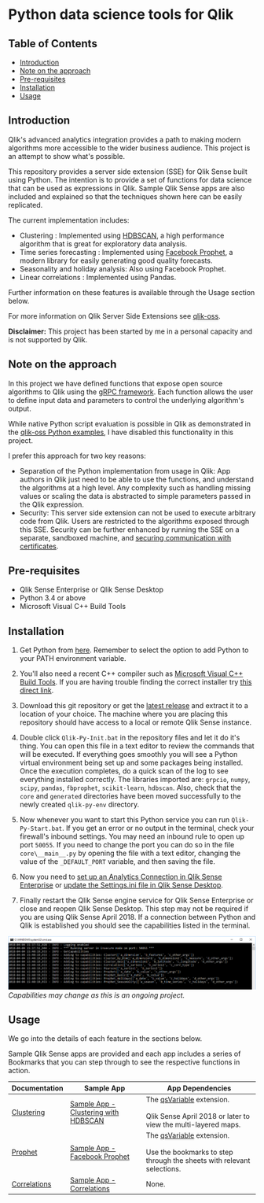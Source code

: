 # Python data science tools for Qlik

## Table of Contents

- [Introduction](https://github.com/nabeel-qlik/qlik-py-tools/tree/master/docs#introduction)
- [Note on the approach](https://github.com/nabeel-qlik/qlik-py-tools/tree/master/docs#note-on-the-approach)
- [Pre-requisites](https://github.com/nabeel-qlik/qlik-py-tools/tree/master/docs#pre-requisites)
- [Installation](https://github.com/nabeel-qlik/qlik-py-tools/tree/master/docs#installation)
- [Usage](https://github.com/nabeel-qlik/qlik-py-tools/tree/master/docs#usage)


## Introduction
Qlik's advanced analytics integration provides a path to making modern algorithms more accessible to the wider business audience. This project is an attempt to show what's possible.

This repository provides a server side extension (SSE) for Qlik Sense built using Python. The intention is to provide a set of functions for data science that can be used as expressions in Qlik. Sample Qlik Sense apps are also included and explained so that the techniques shown here can be easily replicated.

The current implementation includes:

- Clustering : Implemented using [HDBSCAN](https://hdbscan.readthedocs.io/en/latest/comparing_clustering_algorithms.html), a high performance algorithm that is great for exploratory data analysis.  
- Time series forecasting : Implemented using [Facebook Prophet](https://research.fb.com/prophet-forecasting-at-scale/), a modern library for easily generating good quality forecasts.
- Seasonality and holiday analysis: Also using Facebook Prophet.
- Linear correlations : Implemented using Pandas.

Further information on these features is available through the Usage section below.

For more information on Qlik Server Side Extensions see [qlik-oss](https://github.com/qlik-oss/server-side-extension).

**Disclaimer:** This project has been started by me in a personal capacity and is not supported by Qlik. 


## Note on the approach
In this project we have defined functions that expose open source algorithms to Qlik using the [gRPC framework](http://www.grpc.io/). Each function allows the user to define input data and parameters to control the underlying algorithm's output. 

While native Python script evaluation is possible in Qlik as demonstrated in the [qlik-oss Python examples](https://github.com/qlik-oss/server-side-extension/blob/master/examples/python/GetStarted.md), I have disabled this functionality in this project. 

I prefer this approach for two key reasons:
- Separation of the Python implementation from usage in Qlik: App authors in Qlik just need to be able to use the functions, and understand the algorithms at a high level. Any complexity such as handling missing values or scaling the data is abstracted to simple parameters passed in the Qlik expression.
- Security: This server side extension can not be used to execute arbitrary code from Qlik. Users are restricted to the algorithms exposed through this SSE. Security can be further enhanced by running the SSE on a separate, sandboxed machine, and [securing communication with certificates](https://github.com/qlik-oss/server-side-extension/blob/master/generate_certs_guide/README.md).


## Pre-requisites

- Qlik Sense Enterprise or Qlik Sense Desktop
- Python 3.4 or above
- Microsoft Visual C++ Build Tools


## Installation

1. Get Python from [here](https://www.python.org/downloads/). Remember to select the option to add Python to your PATH environment variable.

2. You'll also need a recent C++ compiler such as [Microsoft Visual C++ Build Tools](http://landinghub.visualstudio.com/visual-cpp-build-tools). If you are having trouble finding the correct installer try [this direct link](https://www.visualstudio.com/thank-you-downloading-visual-studio/?sku=BuildTools&rel=15).

3. Download this git repository or get the [latest release](https://github.com/nabeel-qlik/qlik-py-tools/releases) and extract it to a location of your choice. The machine where you are placing this repository should have access to a local or remote Qlik Sense instance.

4. Double click `Qlik-Py-Init.bat` in the repository files and let it do it's thing. You can open this file in a text editor to review the commands that will be executed. If everything goes smoothly you will see a Python virtual environment being set up and some packages being installed. Once the execution completes, do a quick scan of the log to see everything installed correctly. The libraries imported are: `grpcio`, `numpy`, `scipy`, `pandas`, `fbprophet`, `scikit-learn`, `hdbscan`. Also, check that the `core` and `generated` directories have been moved successfully to the newly created `qlik-py-env` directory.

5. Now whenever you want to start this Python service you can run `Qlik-Py-Start.bat`. If you get an error or no output in the terminal, check your firewall's inbound settings. You may need an inbound rule to open up port `50055`. If you need to change the port you can do so in the file `core\__main__.py` by opening the file with a text editor, changing the value of the `_DEFAULT_PORT` variable, and then saving the file.

6. Now you need to [set up an Analytics Connection in Qlik Sense Enterprise](https://help.qlik.com/en-US/sense/February2018/Subsystems/ManagementConsole/Content/create-analytic-connection.htm) or [update the Settings.ini file in Qlik Sense Desktop](https://help.qlik.com/en-US/sense/February2018/Subsystems/Hub/Content/Introduction/configure-analytic-connection-desktop.htm).

7. Finally restart the Qlik Sense engine service for Qlik Sense Enterprise or close and reopen Qlik Sense Desktop. This step may not be required if you are using Qlik Sense April 2018. If a connection between Python and Qlik is established you should see the capabilities listed in the terminal.

![handshake log](images/Run-02.png)
*Capabilities may change as this is an ongoing project.*


## Usage

We go into the details of each feature in the sections below.

Sample Qlik Sense apps are provided and each app includes a series of Bookmarks that you can step through to see the respective functions in action.

| Documentation | Sample App | App Dependencies |
| --- | --- | --- |
| [Clustering](Clustering.md) | [Sample App - Clustering with HDBSCAN](Sample_App_Clustering.qvf) | The [qsVariable](https://github.com/erikwett/qsVariable) extension. <br/><br/>Qlik Sense April 2018 or later to view the multi-layered maps. |
| [Prophet](Prophet.md) | [Sample App - Facebook Prophet](Sample_App_Prophet.qvf) | The [qsVariable](https://github.com/erikwett/qsVariable) extension. <br/><br/>Use the bookmarks to step through the sheets with relevant selections. |
| [Correlations](Correlation.md) | [Sample App - Correlations](Sample_App_Correlations.qvf) | None. |

